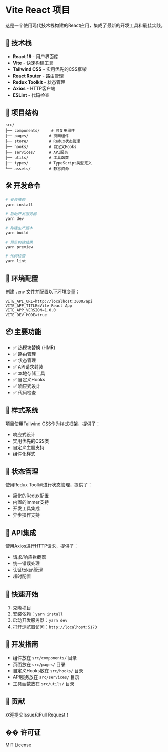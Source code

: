 # Vite React 项目

这是一个使用现代技术栈构建的React应用，集成了最新的开发工具和最佳实践。

## 🚀 技术栈

- **React 19** - 用户界面库
- **Vite** - 快速构建工具
- **Tailwind CSS** - 实用优先的CSS框架
- **React Router** - 路由管理
- **Redux Toolkit** - 状态管理
- **Axios** - HTTP客户端
- **ESLint** - 代码检查

## 📁 项目结构

```
src/
├── components/     # 可复用组件
├── pages/         # 页面组件
├── store/         # Redux状态管理
├── hooks/         # 自定义Hooks
├── services/      # API服务
├── utils/         # 工具函数
├── types/         # TypeScript类型定义
└── assets/        # 静态资源
```

## 🛠️ 开发命令

```bash
# 安装依赖
yarn install

# 启动开发服务器
yarn dev

# 构建生产版本
yarn build

# 预览构建结果
yarn preview

# 代码检查
yarn lint
```

## 🔧 环境配置

创建 `.env` 文件并配置以下环境变量：

```env
VITE_API_URL=http://localhost:3000/api
VITE_APP_TITLE=Vite React App
VITE_APP_VERSION=1.0.0
VITE_DEV_MODE=true
```

## 📦 主要功能

- ✅ 热模块替换 (HMR)
- ✅ 路由管理
- ✅ 状态管理
- ✅ API请求封装
- ✅ 本地存储工具
- ✅ 自定义Hooks
- ✅ 响应式设计
- ✅ 代码检查

## 🎨 样式系统

项目使用Tailwind CSS作为样式框架，提供了：

- 响应式设计
- 实用优先的CSS类
- 自定义主题支持
- 组件化样式

## 🔄 状态管理

使用Redux Toolkit进行状态管理，提供了：

- 简化的Redux配置
- 内置的Immer支持
- 开发工具集成
- 异步操作支持

## 📡 API集成

使用Axios进行HTTP请求，提供了：

- 请求/响应拦截器
- 统一错误处理
- 认证token管理
- 超时配置

## 🚀 快速开始

1. 克隆项目
2. 安装依赖：`yarn install`
3. 启动开发服务器：`yarn dev`
4. 打开浏览器访问：`http://localhost:5173`

## 📝 开发指南

- 组件放在 `src/components/` 目录
- 页面放在 `src/pages/` 目录
- 自定义Hooks放在 `src/hooks/` 目录
- API服务放在 `src/services/` 目录
- 工具函数放在 `src/utils/` 目录

## 🤝 贡献

欢迎提交Issue和Pull Request！

## �� 许可证

MIT License
